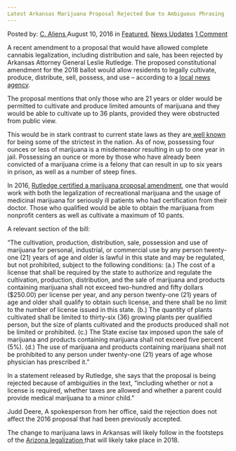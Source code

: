 ```yaml
---
Latest Arkansas Marijuana Proposal Rejected Due to Ambiguous Phrasing
---
```

<article class="post-listing post-15062 post type-post status-publish format-standard has-post-thumbnail hentry category-deepdot-news category-news-updates tag-ambiguous tag-arkansas tag-due tag-latest tag-marijuana tag-phrasing tag-proposal tag-rejected">
    <div class="post-inner">
    <p class="post-meta">
    <span>Posted by: <a href="https://www.deepdotweb.com/author/caliens/" title="">C. Aliens </a></span>
    <span>August 10, 2016</span>
    <span>in <a href="https://www.deepdotweb.com/category/deepdot-news/" rel="category tag">Featured</a>, <a href="https://www.deepdotweb.com/category/news-updates/" rel="category tag">News Updates</a></span>
    <span><a href="https://www.deepdotweb.com/2016/08/10/latest-arkansas-marijuana-proposal-rejected-due-ambiguous-phrasing/#comments">1 Comment</a></span>
    </p>
    <div class="clear"></div>
    <div class="entry">
    <p>A recent amendment to a proposal that would have allowed complete cannabis legalization, including distribution and sale, has been rejected by Arkansas Attorney General Leslie Rutledge. The proposed constitutional amendment for the 2018 ballot would allow residents to legally cultivate, produce, distribute, sell, possess, and use – according to a <a href="http://www.thv11.com/news/local/marijuana-proposal-rejected-by-ark-attorney-general/285861241">local news agency</a>.</p>
    <p>The proposal mentions that only those who are 21 years or older would be permitted to cultivate and produce limited amounts of marijuana and they would be able to cultivate up to 36 plants, provided they were obstructed from public view.</p>
    <p>This would be in stark contrast to current state laws as they are<a href="http://statelaws.findlaw.com/arkansas-law/arkansas-marijuana-laws.html"> well known</a> for being some of the strictest in the nation. As of now, possessing four ounces or less of marijuana is a misdemeanor resulting in up to one year in jail. Possessing an ounce or more by those who have already been convicted of a marijuana crime is a felony that can result in up to six years in prison, as well as a number of steep fines.</p>
    <p>In 2016, <a href="http://5newsonline.com/2016/04/25/attorney-general-certifies-marijuana-amendment-ballot-title/">Rutledge certified a marijuana proposal amendment</a>, one that would work with both the legalization of recreational marijuana and the usage of medicinal marijuana for seriously ill patients who had certification from their doctor. Those who qualified would be able to obtain the marijuana from nonprofit centers as well as cultivate a maximum of 10 pants.</p>
    <p>A relevant section of the bill:</p>
    <p>“The cultivation, production, distribution, sale, possession and use of marijuana for personal, industrial, or commercial use by any person twenty-one (21) years of age and older is lawful in this state and may be regulated, but not prohibited, subject to the following conditions: (a.) The cost of a license that shall be required by the state to authorize and regulate the cultivation, production, distribution, and the sale of marijuana and products containing marijuana shall not exceed two-hundred and fifty dollars ($250.00) per license per year, and any person twenty-one (21) years of age and older shall qualify to obtain such license, and there shall be no limit to the number of license issued in this state. (b.) The quantity of plants cultivated shall be limited to thirty-six (36) growing plants per qualified person, but the size of plants cultivated and the products produced shall not be limited or prohibited. (c.) The State excise tax imposed upon the sale of marijuana and products containing marijuana shall not exceed five percent (5%). (d.) The use of marijuana and products containing marijuana shall not be prohibited to any person under twenty-one (21) years of age whose physician has prescribed it.”</p>
    <p>In a statement released by Rutledge, she says that the proposal is being rejected because of ambiguities in the text, “including whether or not a license is required, whether taxes are allowed and whether a parent could provide medical marijuana to a minor child.”</p>
    <p>Judd Deere, A spokesperson from her office, said the rejection does not affect the 2016 proposal that had been previously accepted.</p>
    <p>The change to marijuana laws in Arkansas will likely follow in the footsteps of the <a href="https://www.deepdotweb.com/2016/07/06/legal-marijuana-way-arizona/">Arizona legalization </a>that will likely take place in 2018.</p>
    </div>
    <span style="display:none"><a href="https://www.deepdotweb.com/tag/ambiguous/" rel="tag">ambiguous</a> <a href="https://www.deepdotweb.com/tag/arkansas/" rel="tag">arkansas</a> <a href="https://www.deepdotweb.com/tag/due/" rel="tag">due</a> <a href="https://www.deepdotweb.com/tag/latest/" rel="tag">latest</a> <a href="https://www.deepdotweb.com/tag/marijuana/" rel="tag">marijuana</a> <a href="https://www.deepdotweb.com/tag/phrasing/" rel="tag">phrasing</a> <a href="https://www.deepdotweb.com/tag/proposal/" rel="tag">proposal</a> <a href="https://www.deepdotweb.com/tag/rejected/" rel="tag">rejected</a></span> <span style="display:none" class="updated">2016-08-10</span>
    <div style="display:none" class="vcard author" itemprop="author" itemscope itemtype="http://schema.org/Person"><strong class="fn" itemprop="name"><a href="https://www.deepdotweb.com/author/caliens/" title="Posts by C. Aliens" rel="author">C. Aliens</a></strong></div>
    </div>
</article>

